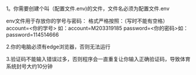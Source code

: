 1。你需要创建个叫（配置文件.env)的文件，文件名必须为配置文件.env



env文件用于存放你的学号与密码：
格式严格按照：（写时不能有空格）
account=<你的学号> 如：account=M203319185
password=<你的密码>如：password=114514666



2.你的电脑必须有edge浏览器，否则无法运行



3.验证码不能输入错误过多，否则程序会一直重复让你输入正确验证码，导致体育系统封号大约10分钟

